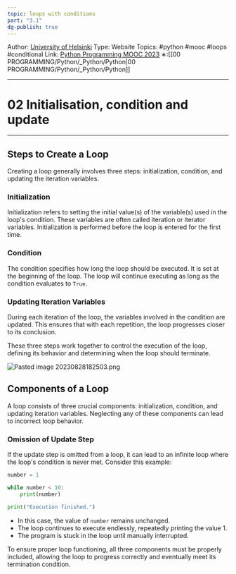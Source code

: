 ```yaml
---
topic: loops with conditions
part: "3.1"
dg-publish: true
---
```

Author: [University of Helsinki](https://programming-23.mooc.fi/)
Type: Website
Topics: #python #mooc #loops #conditional 
Link: [Python Programming MOOC 2023](https://programming-23.mooc.fi/)
∗:[[00 PROGRAMMING/Python/_Python/Python\|00 PROGRAMMING/Python/_Python/Python]] 

---
# 02 Initialisation, condition and update

--- 
## Steps to Create a Loop

Creating a loop generally involves three steps: initialization, condition, and updating the iteration variables.

### Initialization

Initialization refers to setting the initial value(s) of the variable(s) used in the loop's condition. These variables are often called iteration or iterator variables. Initialization is performed before the loop is entered for the first time.

### Condition

The condition specifies how long the loop should be executed. It is set at the beginning of the loop. The loop will continue executing as long as the condition evaluates to `True`.

### Updating Iteration Variables

During each iteration of the loop, the variables involved in the condition are updated. This ensures that with each repetition, the loop progresses closer to its conclusion.

These three steps work together to control the execution of the loop, defining its behavior and determining when the loop should terminate.

![Pasted image 20230828182503.png](/img/user/PROGRAMMING/Python/0%20Python%20Programming%20MOOC/Introduction/Part%203/01%20Loops%20with%20conditions/attachments/Pasted%20image%2020230828182503.png)

## Components of a Loop

A loop consists of three crucial components: initialization, condition, and updating iteration variables. Neglecting any of these components can lead to incorrect loop behavior.

### Omission of Update Step

If the update step is omitted from a loop, it can lead to an infinite loop where the loop's condition is never met. Consider this example:

```python
number = 1

while number < 10:
    print(number)

print("Execution finished.")
```

- In this case, the value of `number` remains unchanged.
- The loop continues to execute endlessly, repeatedly printing the value 1.
- The program is stuck in the loop until manually interrupted.

To ensure proper loop functioning, all three components must be properly included, allowing the loop to progress correctly and eventually meet its termination condition.
